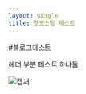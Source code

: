 ```yaml
---
layout: single
title: 첫포스팅 테스트
---
```


#블로그테스트	



헤더 부분 테스트 하나둘

![캡처](C:\Users\ty100\Documents\GitHub\tvewai.github.io\images\2022-01-04-first\캡처.PNG)
